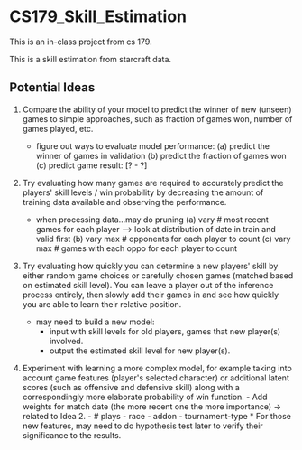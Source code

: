 # CS179_Skill_Estimation

This is an in-class project from cs 179.

This is a skill estimation from starcraft data. 


## Potential Ideas 

1. Compare the ability of your model to predict the winner of new (unseen) games to simple approaches, such as fraction of games won, number of games played, etc.
    - figure out ways to evaluate model performance: 
        (a) predict the winner of games in validation
        (b) predict the fraction of games won
        (c) predict game result: [? - ?]
    
2. Try evaluating how many games are required to accurately predict the players' skill levels / win probability by decreasing the amount of training data available and observing the performance. 
    - when processing data...may do pruning
        (a) vary # most recent games for each player --> look at distribution of date in train and valid first
        (b) vary max # opponents for each player to count
        (c) vary max # games with each oppo for each player to count 
    
3. Try evaluating how quickly you can determine a new players' skill by either random game choices or carefully chosen games (matched based on estimated skill level).  You can leave a player out of the inference process entirely, then slowly add their games in and see how quickly you are able to learn their relative position.
    - may need to build a new model: 
        * input with skill levels for old players, games that new player(s) involved.
        * output the estimated skill level for new player(s). 
    
4. Experiment with learning a more complex model, for example taking into account game features (player's selected character) or additional latent scores (such as offensive and defensive skill) along with a correspondingly more elaborate probability of win function.
        - Add weights for match date (the more recent one the more importance) -> related to Idea 2. 
        - # plays
        - race
        - addon
        - tournament-type
        * For those new features, may need to do hypothesis test later to verify their significance to the results.  
